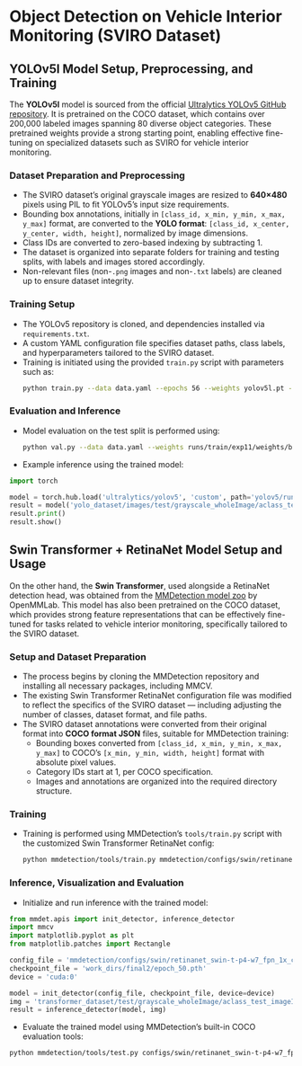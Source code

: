 # Object Detection on Vehicle Interior Monitoring (SVIRO Dataset)

## YOLOv5l Model Setup, Preprocessing, and Training

The **YOLOv5l** model is sourced from the official [Ultralytics YOLOv5 GitHub repository](https://github.com/ultralytics/yolov5). It is pretrained on the COCO dataset, which contains over 200,000 labeled images spanning 80 diverse object categories. These pretrained weights provide a strong starting point, enabling effective fine-tuning on specialized datasets such as SVIRO for vehicle interior monitoring.

### Dataset Preparation and Preprocessing

- The SVIRO dataset’s original grayscale images are resized to **640×480** pixels using PIL to fit YOLOv5’s input size requirements.
- Bounding box annotations, initially in `[class_id, x_min, y_min, x_max, y_max]` format, are converted to the **YOLO format**: `[class_id, x_center, y_center, width, height]`, normalized by image dimensions.
- Class IDs are converted to zero-based indexing by subtracting 1.
- The dataset is organized into separate folders for training and testing splits, with labels and images stored accordingly.
- Non-relevant files (non-`.png` images and non-`.txt` labels) are cleaned up to ensure dataset integrity.

### Training Setup

- The YOLOv5 repository is cloned, and dependencies installed via `requirements.txt`.
- A custom YAML configuration file specifies dataset paths, class labels, and hyperparameters tailored to the SVIRO dataset.
- Training is initiated using the provided `train.py` script with parameters such as:
  ```bash
  python train.py --data data.yaml --epochs 56 --weights yolov5l.pt --cfg yolov5l.yaml --batch-size 8 --img 640 --image-weights
    ```

### Evaluation and Inference
- Model evaluation on the test split is performed using:
  ```bash
  python val.py --data data.yaml --weights runs/train/exp11/weights/best.pt --task test
    ```
- Example inference using the trained model:
```python
import torch

model = torch.hub.load('ultralytics/yolov5', 'custom', path='yolov5/runs/train/exp12/weights/best.pt')
result = model('yolo_dataset/images/test/grayscale_wholeImage/aclass_test_imageID_108_GT_3_4_6.png')
result.print()
result.show()
```

## Swin Transformer + RetinaNet Model Setup and Usage

On the other hand, the **Swin Transformer**, used alongside a RetinaNet detection head, was obtained from the [MMDetection model zoo](https://github.com/open-mmlab/mmdetection) by OpenMMLab. This model has also been pretrained on the COCO dataset, which provides strong feature representations that can be effectively fine-tuned for tasks related to vehicle interior monitoring, specifically tailored to the SVIRO dataset.

### Setup and Dataset Preparation

- The process begins by cloning the MMDetection repository and installing all necessary packages, including MMCV.
- The existing Swin Transformer RetinaNet configuration file was modified to reflect the specifics of the SVIRO dataset — including adjusting the number of classes, dataset format, and file paths.
- The SVIRO dataset annotations were converted from their original format into **COCO format JSON** files, suitable for MMDetection training:
  - Bounding boxes converted from `[class_id, x_min, y_min, x_max, y_max]` to COCO’s `[x_min, y_min, width, height]` format with absolute pixel values.
  - Category IDs start at 1, per COCO specification.
  - Images and annotations are organized into the required directory structure.

### Training

- Training is performed using MMDetection’s `tools/train.py` script with the customized Swin Transformer RetinaNet config:
  ```bash
  python mmdetection/tools/train.py mmdetection/configs/swin/retinanet_swin-t-p4-w7_fpn_1x_coco.py --work-dir work_dirs/final1
    ```

### Inference, Visualization and Evaluation

- Initialize and run inference with the trained model:
```python
from mmdet.apis import init_detector, inference_detector
import mmcv
import matplotlib.pyplot as plt
from matplotlib.patches import Rectangle

config_file = 'mmdetection/configs/swin/retinanet_swin-t-p4-w7_fpn_1x_coco.py'
checkpoint_file = 'work_dirs/final2/epoch_50.pth'
device = 'cuda:0'

model = init_detector(config_file, checkpoint_file, device=device)
img = 'transformer_dataset/test/grayscale_wholeImage/aclass_test_imageID_108_GT_3_4_6.png'
result = inference_detector(model, img)
```

- Evaluate the trained model using MMDetection’s built-in COCO evaluation tools:
```bash
python mmdetection/tools/test.py configs/swin/retinanet_swin-t-p4-w7_fpn_1x_coco.py work_dirs/final1/epoch_50.pth --cfg-options test_evaluator.metric="bbox" --out work_dirs/result.pkl
```